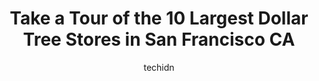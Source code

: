 ---
layout: ampstory
image: https://i0.wp.com/www.depkes.org/wp-content/uploads/2023/06/dollar-tree-0-in-san-francisco-ca-1685965320.jpeg?resize=640,853
author: techidn
featured: false
description: Discover the impressive array of Dollar Tree options in San Francisco CA, where you can find 10 of the largest Dollar Tree establishments in the area. From renowned classics to hidden gems, 
title: Take a Tour of the 10 Largest Dollar Tree Stores in San Francisco CA
cover:
   title: Take a Tour of the 10 Largest Dollar Tree Stores in San Francisco CA
   subtitle: Rickpate
   background: https://www.depkes.org/wp-content/uploads/2023/06/dollar-tree-0-in-san-francisco-ca-1685965320.jpeg

pages: 
 - layout: thirds
   top: <h1>#1 Dollar Tree</h1>
   bottom: "<p>I love this store, they have a little bit of everything. What I really like is the good selection of items in the food area. Both frozen and shelf items. One in particula</p>"
   background: https://www.depkes.org/wp-content/uploads/2023/06/dollar-tree-1-in-san-francisco-ca-1685965321.jpeg
   backgroundblur: true
 - layout: thirds
   top: <h1>#2 Dollar Tree</h1>
   bottom: "<p>735 Serramonte Blvd, Colma, CA 94014, United States</p>"
   background: https://www.depkes.org/wp-content/uploads/2023/06/dollar-tree-2-in-san-francisco-ca-1685965323.jpeg
   cta:
      link: https://www.depkes.org/blog/take-a-tour-of-the-10-largest-dollar-tree-stores-in-san-francisco-ca/
      text: Take a Tour of the 10 Largest Dollar Tree Stores in San Francisco CA
 - layout: thirds
   top: <h1>#3 Dollar Tree</h1>
   bottom: "<p>2840 Geneva Ave, Daly City, CA 94014, United States</p>"
   background: https://www.depkes.org/wp-content/uploads/2023/06/dollar-tree-3-in-san-francisco-ca-1685965324.jpeg
   cta:
      link: https://www.depkes.org/blog/take-a-tour-of-the-10-largest-dollar-tree-stores-in-san-francisco-ca/
      text: Take a Tour of the 10 Largest Dollar Tree Stores in San Francisco CA
 - layout: thirds
   top: <h1>#4 One Dollar Only</h1>
   bottom: "<p>4550 Mission St, San Francisco, CA 94112, United States</p>"
   background: https://images.unsplash.com/photo-1524169358666-79f22534bc6e?ixlib=rb-4.0.3&ixid=MnwxMjA3fDB8MHxwaG90by1wYWdlfHx8fGVufDB8fHx8&auto=format&fit=crop&w=640&h=853&q=80
   cta:
      link: https://www.depkes.org/blog/take-a-tour-of-the-10-largest-dollar-tree-stores-in-san-francisco-ca/
      text: Take a Tour of the 10 Largest Dollar Tree Stores in San Francisco CA
 - layout: thirds
   top: <h1>#5 Dollar Tree</h1>
   bottom: "<p>14801 Washington Ave, San Leandro, CA 94578, United States</p>"
   background: https://images.unsplash.com/photo-1531169509526-f8f1fdaa4a67?ixlib=rb-4.0.3&ixid=MnwxMjA3fDB8MHxwaG90by1wYWdlfHx8fGVufDB8fHx8&auto=format&fit=crop&w=640&h=853&q=80
   cta:
      link: https://www.depkes.org/blog/take-a-tour-of-the-10-largest-dollar-tree-stores-in-san-francisco-ca/
      text: Take a Tour of the 10 Largest Dollar Tree Stores in San Francisco CA
 - layout: thirds
   top: <h1>#6 One Dollar Only</h1>
   bottom: "<p>6400 Mission St, Daly City, CA 94014, United States</p>"
   background: https://images.unsplash.com/photo-1527066579998-dbbae57f45ce?ixlib=rb-4.0.3&ixid=MnwxMjA3fDB8MHxwaG90by1wYWdlfHx8fGVufDB8fHx8&auto=format&fit=crop&w=640&h=853&q=80
   cta:
      link: https://www.depkes.org/blog/take-a-tour-of-the-10-largest-dollar-tree-stores-in-san-francisco-ca/
      text: Take a Tour of the 10 Largest Dollar Tree Stores in San Francisco CA
 - layout: thirds
   top: <h1>#7 Dollar Tree</h1>
   bottom: "<p>6232 Mission St, Daly City, CA 94014, United States</p>"
   background: https://images.unsplash.com/photo-1632260260864-caf7fde5ec36?ixlib=rb-4.0.3&ixid=MnwxMjA3fDB8MHxwaG90by1wYWdlfHx8fGVufDB8fHx8&auto=format&fit=crop&w=640&h=853&q=80
   cta:
      link: https://www.depkes.org/blog/take-a-tour-of-the-10-largest-dollar-tree-stores-in-san-francisco-ca/
      text: Take a Tour of the 10 Largest Dollar Tree Stores in San Francisco CA
 - layout: thirds
   middle: Continue reading...
   background: https://images.unsplash.com/photo-1518640467707-6811f4a6ab73?ixlib=rb-4.0.3&ixid=MnwxMjA3fDB8MHxwaG90by1wYWdlfHx8fGVufDB8fHx8&auto=format&fit=crop&w=640&h=853&q=80
   cta:
      link: https://www.depkes.org/blog/take-a-tour-of-the-10-largest-dollar-tree-stores-in-san-francisco-ca/
      text: Take a Tour of the 10 Largest Dollar Tree Stores in San Francisco CA
      
---